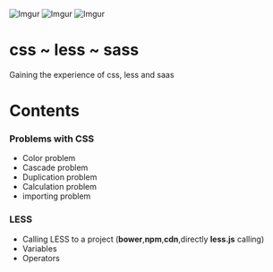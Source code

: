 ![Imgur](http://i.imgur.com/6C451Nv.jpg)
![Imgur](http://i.imgur.com/86uXwMq.jpg)
![Imgur](http://i.imgur.com/P11yV2o.png?1)

# css ~ less ~ sass
Gaining the experience of css, less and saas

# Contents

### Problems with CSS
- Color problem
- Cascade problem
- Duplication problem
- Calculation problem
- importing problem

### LESS
- Calling LESS to a project (**bower**,**npm**,**cdn**,directly **less.js** calling)
- Variables
- Operators
